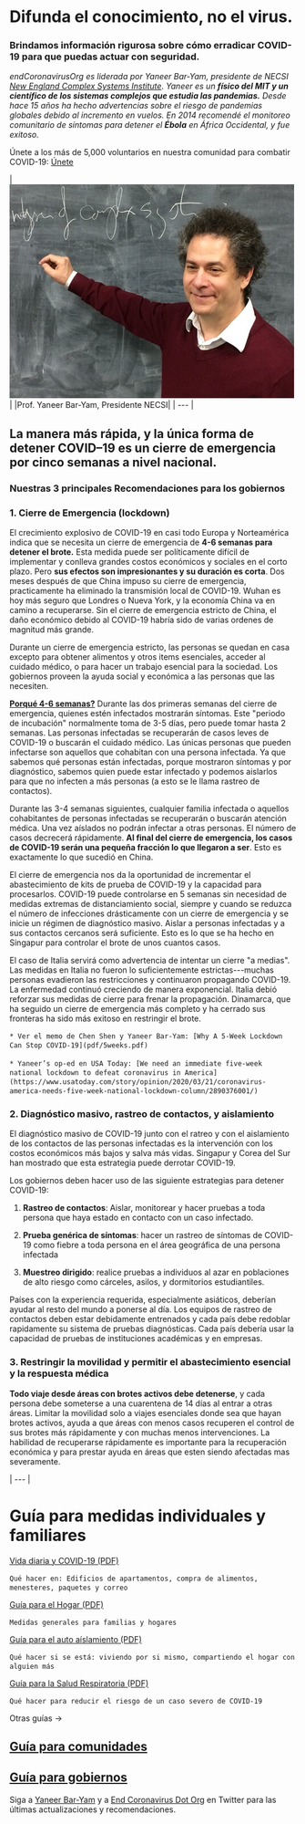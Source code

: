 # Difunda el conocimiento, no el virus.

### Brindamos información rigurosa sobre cómo erradicar COVID-19 para que puedas actuar con seguridad.

_endCoronavirusOrg es liderada por Yaneer Bar-Yam, presidente de NECSI [New England Complex Systems Institute](https://necsi.edu). Yaneer es un **físico del MIT y un científico de los sistemas complejos que estudia las pandemias.** Desde hace 15 años ha hecho advertencias sobre el riesgo de pandemias globales debido al incremento en vuelos. En 2014 recomendé el monitoreo comunitario de síntomas para detener el **Ébola** en África Occidental, y fue exitoso._

Únete a los más de 5,000 voluntarios en nuestra comunidad para combatir COVID-19: [Únete](https://v2.endcoronavirus.org/sign-up/english)


|![yaneer](images/Yaneer.jpg)|
|Prof. Yaneer Bar-Yam, Presidente NECSI|
| --- |

## La manera más rápida, y la única forma de detener COVID–19 es un cierre de emergencia por cinco semanas a nivel nacional.

### Nuestras 3 principales Recomendaciones para los gobiernos

### 1. Cierre de Emergencia (lockdown)

El crecimiento explosivo de COVID-19 en casi todo Europa y Norteamérica indica que se necesita un cierre de emergencia de **4-6 semanas para detener el brote.** Esta medida puede ser políticamente difícil de implementar y conlleva grandes costos económicos y sociales en el corto plazo. Pero **sus efectos son impresionantes y su duración es corta**. Dos meses después de que China impuso su cierre de emergencia, practicamente ha eliminado la transmisión local de COVID-19. Wuhan es hoy más seguro que Londres o Nueva York, y la economía China va en camino a recuperarse. Sin el cierre de emergencia estricto de China, el daño económico debido al COVID-19 habría sido de varias ordenes de magnitud más grande.

Durante un cierre de emergencia estricto, las personas se quedan en casa excepto para obtener alimentos y otros items esenciales, acceder al cuidado médico, o para hacer un trabajo esencial para la sociedad. Los gobiernos proveen la ayuda social y económica a las personas que las necesiten.

[**Porqué 4-6 semanas?**](pdf/5weeks_en.pdf) Durante las dos primeras semanas del cierre de emergencia, quienes estén infectados mostrarán síntomas. Este "periodo de incubación" normalmente toma de 3-5 días, pero puede tomar hasta 2 semanas. Las personas infectadas se recuperarán de casos leves de COVID-19 o buscarán el cuidado médico. Las únicas personas que pueden infectarse son aquellos que cohabitan con una persona infectada. Ya que sabemos qué personas están infectadas, porque mostraron síntomas y por diagnóstico, sabemos quien puede estar infectado y podemos aislarlos para que no infecten a más personas (a esto se le llama rastreo de contactos).

Durante las 3-4 semanas siguientes, cualquier familia infectada o aquellos cohabitantes de personas infectadas se recuperarán o buscarán atención médica. Una vez aíslados no podrán infectar a otras personas. El número de casos decrecerá rápidamente. **Al final del cierre de emergencia, los casos de COVID-19 serán una pequeña fracción lo que llegaron a ser**. Esto es exactamente lo que sucedió en China.

El cierre de emergencia nos da la oportunidad de incrementar el abastecimiento de kits de prueba de COVID-19 y la capacidad para procesarlos. COVID-19 puede controlarse en 5 semanas sin necesidad de medidas extremas de distanciamiento social, siempre y cuando se reduzca el número de infecciones drásticamente con un cierre de emergencia y se inicie un régimen de diagnóstico masivo. Aislar a personas infectadas y a sus contactos cercanos será suficiente. Esto es lo que se ha hecho en Singapur para controlar el brote de unos cuantos casos.

El caso de Italia servirá como advertencia de intentar un cierre "a medias". Las medidas en Italia no fueron lo suficientemente estrictas---muchas personas evadieron las restricciones y continuaron propagando COVID-19. La enfermedad continuó creciendo de manera exponencial. Italia debió reforzar sus medidas de cierre para frenar la propagación. Dinamarca, que ha seguido un cierre de emergencia más completo y ha cerrado sus fronteras ha sido más exitoso en restringir el brote.

    * Ver el memo de Chen Shen y Yaneer Bar-Yam: [Why A 5-Week Lockdown Can Stop COVID-19](pdf/5weeks.pdf)

    * Yaneer’s op-ed en USA Today: [We need an immediate five-week national lockdown to defeat coronavirus in America](https://www.usatoday.com/story/opinion/2020/03/21/coronavirus-america-needs-five-week-national-lockdown-column/2890376001/)

### 2. Diagnóstico masivo, rastreo de contactos, y aislamiento

El diagnóstico masivo de COVID-19 junto con el ratreo y con el aislamiento de los contactos de las personas infectadas es la intervención con los costos económicos más bajos y salva más vidas. Singapur y Corea del Sur han mostrado que esta estrategia puede derrotar COVID-19.

Los gobiernos deben hacer uso de las siguiente estrategias para detener COVID-19:

1. **Rastreo de contactos**: Aislar, monitorear y hacer pruebas a toda persona que haya estado en contacto con un caso infectado.

2. **Prueba genérica de síntomas**: hacer un rastreo de síntomas de COVID-19 como fiebre a toda persona en el área geográfica de una persona infectada

3. **Muestreo dirigido**: realice pruebas a individuos al azar en poblaciones de alto riesgo como cárceles, asilos, y dormitorios estudiantiles.

Países con la experiencia requerida, especialmente asiáticos, deberían ayudar al resto del mundo a ponerse al día. Los equipos de rastreo de contactos deben estar debidamente entrenados y cada país debe redoblar rapidamente su sistema de pruebas diagnósticas. Cada país debería usar la capacidad de pruebas de instituciones académicas y en empresas. 

### 3. Restringir la movilidad y permitir el abastecimiento esencial y la respuesta médica

**Todo viaje desde áreas con brotes activos debe detenerse**, y cada persona debe someterse a una cuarentena de 14 días al entrar a otras áreas. Limitar la movilidad solo a viajes esenciales donde sea que hayan brotes activos, ayuda a que áreas con menos casos recuperen el control de sus brotes más rápidamente y con muchas menos intervenciones. La habilidad de recuperarse rápidamente es importante para la recuperación económica y para prestar ayuda en áreas que esten siendo afectadas mas severamente.

| --- |

# Guía para medidas individuales y familiares

[Vida diaria y COVID-19 (PDF)](pdf/everyday_es.pdf)

    Qué hacer en: Edificios de apartamentos, compra de alimentos, menesteres, paquetes y correo

[Guía para el Hogar (PDF)](pdf/family_es.pdf)

    Medidas generales para familias y hogares

[Guía para el auto aíslamiento (PDF)](pdf/self_isolation_en.pdf)

    Qué hacer si se está: viviendo por si mismo, compartiendo el hogar con alguien más

[Guía para la Salud Respiratoria (PDF)](pdf/respiratory-health_en.pdf)

    Qué hacer para reducir el riesgo de un caso severo de COVID-19
    
Otras guías →

## [Guía para comunidades](individual_community_government_es.pdf)
## [Guía para gobiernos](individual_community_government_es.pdf)

Siga a [Yaneer Bar-Yam](https://twitter.com/yaneerbaryam) y a [End Coronavirus Dot Org](https://twitter.com/endCOVID19) en Twitter para las últimas actualizaciones y recomendaciones.
